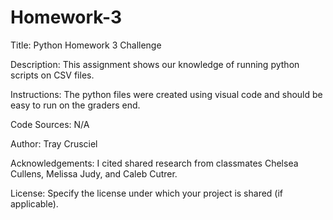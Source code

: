 # Homework-3
Title: Python Homework 3 Challenge

Description: This assignment shows our knowledge of running python scripts on CSV files. 

Instructions: The python files were created using visual code and should be easy to run on the graders end. 

Code Sources: N/A

Author: Tray Crusciel

Acknowledgements: I cited shared research from classmates Chelsea Cullens, Melissa Judy, and Caleb Cutrer.

License: Specify the license under which your project is shared (if applicable).
